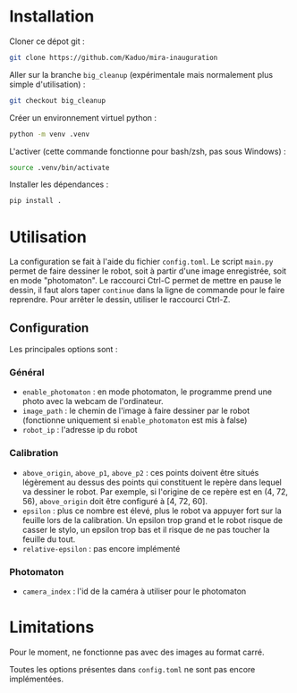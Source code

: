 # Installation

Cloner ce dépot git :

```bash
git clone https://github.com/Kaduo/mira-inauguration
```

Aller sur la branche `big_cleanup` (expérimentale mais normalement plus simple d'utilisation) :

```bash 
git checkout big_cleanup
```

Créer un environnement virtuel python :

```bash
python -m venv .venv
```

L'activer (cette commande fonctionne pour bash/zsh, pas sous Windows) :

```bash
source .venv/bin/activate
```

Installer les dépendances :

```bash
pip install .
```

# Utilisation

La configuration se fait à l'aide du fichier `config.toml`. Le script `main.py` permet de faire dessiner le robot, soit à partir d'une image enregistrée, soit en mode "photomaton". Le raccourci Ctrl-C permet de mettre en pause le dessin, il faut alors taper `continue` dans la ligne de commande pour le faire reprendre. Pour arrêter le dessin, utiliser le raccourci Ctrl-Z.

## Configuration

Les principales options sont :

### Général

- `enable_photomaton` : en mode photomaton, le programme prend une photo avec la webcam de l'ordinateur.
- `image_path` : le chemin de l'image à faire dessiner par le robot (fonctionne uniquement si `enable_photomaton` est mis à false)
- `robot_ip` : l'adresse ip du robot

### Calibration

- `above_origin`, `above_p1`, `above_p2` : ces points doivent être situés légèrement au dessus des points qui constituent le repère dans lequel va dessiner le robot. Par exemple, si l'origine de ce repère est en (4, 72, 56), `above_origin` doit être configuré à [4, 72, 60].
- `epsilon` : plus ce nombre est élevé, plus le robot va appuyer fort sur la feuille lors de la calibration. Un epsilon trop grand et le robot risque de casser le stylo, un epsilon trop bas et il risque de ne pas toucher la feuille du tout.
- `relative-epsilon` : pas encore implémenté

### Photomaton

- `camera_index` : l'id de la caméra à utiliser pour le photomaton

# Limitations

Pour le moment, ne fonctionne pas avec des images au format carré.

Toutes les options présentes dans `config.toml` ne sont pas encore implémentées.
